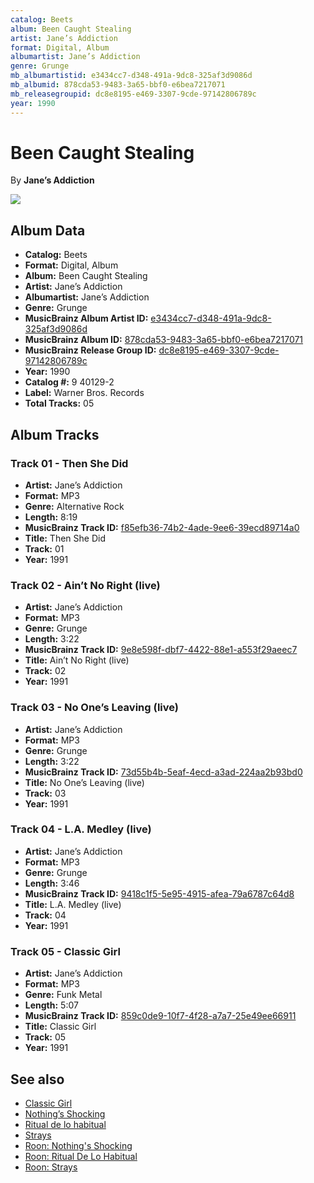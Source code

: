 ```yaml
---
catalog: Beets
album: Been Caught Stealing
artist: Jane’s Addiction
format: Digital, Album
albumartist: Jane’s Addiction
genre: Grunge
mb_albumartistid: e3434cc7-d348-491a-9dc8-325af3d9086d
mb_albumid: 878cda53-9483-3a65-bbf0-e6bea7217071
mb_releasegroupid: dc8e8195-e469-3307-9cde-97142806789c
year: 1990
---
```


# Been Caught Stealing

By **Jane’s Addiction**

![](../../assets/beetscovers/Jane’s_Addiction-Been_Caught_Stealing.jpg)

## Album Data

- **Catalog:** Beets
- **Format:** Digital, Album
- **Album:** Been Caught Stealing
- **Artist:** Jane’s Addiction
- **Albumartist:** Jane’s Addiction
- **Genre:** Grunge
- **MusicBrainz Album Artist ID:** [e3434cc7-d348-491a-9dc8-325af3d9086d](https://musicbrainz.org/artist/e3434cc7-d348-491a-9dc8-325af3d9086d)
- **MusicBrainz Album ID:** [878cda53-9483-3a65-bbf0-e6bea7217071](https://musicbrainz.org/release/878cda53-9483-3a65-bbf0-e6bea7217071)
- **MusicBrainz Release Group ID:** [dc8e8195-e469-3307-9cde-97142806789c](https://musicbrainz.org/release-group/dc8e8195-e469-3307-9cde-97142806789c)
- **Year:** 1990
- **Catalog #:** 9 40129-2
- **Label:** Warner Bros. Records
- **Total Tracks:** 05

## Album Tracks

### Track 01 - Then She Did

- **Artist:** Jane’s Addiction
- **Format:** MP3
- **Genre:** Alternative Rock
- **Length:** 8:19
- **MusicBrainz Track ID:** [f85efb36-74b2-4ade-9ee6-39ecd89714a0](https://musicbrainz.org/recording/f85efb36-74b2-4ade-9ee6-39ecd89714a0)
- **Title:** Then She Did
- **Track:** 01
- **Year:** 1991

### Track 02 - Ain’t No Right (live)

- **Artist:** Jane’s Addiction
- **Format:** MP3
- **Genre:** Grunge
- **Length:** 3:22
- **MusicBrainz Track ID:** [9e8e598f-dbf7-4422-88e1-a553f29aeec7](https://musicbrainz.org/recording/9e8e598f-dbf7-4422-88e1-a553f29aeec7)
- **Title:** Ain’t No Right (live)
- **Track:** 02
- **Year:** 1991

### Track 03 - No One’s Leaving (live)

- **Artist:** Jane’s Addiction
- **Format:** MP3
- **Genre:** Grunge
- **Length:** 3:22
- **MusicBrainz Track ID:** [73d55b4b-5eaf-4ecd-a3ad-224aa2b93bd0](https://musicbrainz.org/recording/73d55b4b-5eaf-4ecd-a3ad-224aa2b93bd0)
- **Title:** No One’s Leaving (live)
- **Track:** 03
- **Year:** 1991

### Track 04 - L.A. Medley (live)

- **Artist:** Jane’s Addiction
- **Format:** MP3
- **Genre:** Grunge
- **Length:** 3:46
- **MusicBrainz Track ID:** [9418c1f5-5e95-4915-afea-79a6787c64d8](https://musicbrainz.org/recording/9418c1f5-5e95-4915-afea-79a6787c64d8)
- **Title:** L.A. Medley (live)
- **Track:** 04
- **Year:** 1991

### Track 05 - Classic Girl

- **Artist:** Jane’s Addiction
- **Format:** MP3
- **Genre:** Funk Metal
- **Length:** 5:07
- **MusicBrainz Track ID:** [859c0de9-10f7-4f28-a7a7-25e49ee66911](https://musicbrainz.org/recording/859c0de9-10f7-4f28-a7a7-25e49ee66911)
- **Title:** Classic Girl
- **Track:** 05
- **Year:** 1991


## See also

- [Classic Girl](Classic_Girl.md)
- [Nothing’s Shocking](Nothing’s_Shocking.md)
- [Ritual de lo habitual](Ritual_de_lo_habitual.md)
- [Strays](Strays.md)
- [Roon: Nothing's Shocking](../../Roon/Jane’s_Addiction/Nothings_Shocking.md)
- [Roon: Ritual De Lo Habitual](../../Roon/Jane’s_Addiction/Ritual_De_Lo_Habitual.md)
- [Roon: Strays](../../Roon/Jane’s_Addiction/Strays.md)
